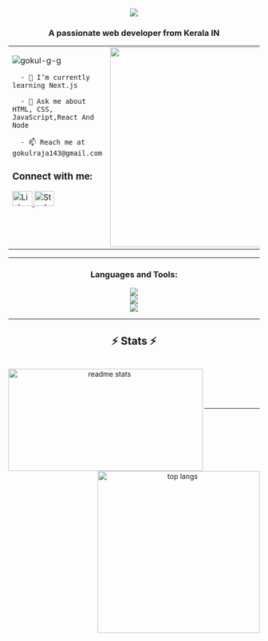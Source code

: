 
<!-- Animated Header with Typing Effect -->
<h1 align="center">
    <img src="https://readme-typing-svg.herokuapp.com/?font=Righteous&size=35&center=true&vCenter=true&width=500&height=70&duration=4000&lines=Hi+There!+👋;+I'm+Gokul+GG;" />
</h1>
<h3 align="center">A passionate web developer from Kerala IN</h3>
<table>
  <tr>
    <!-- Left Section -->
    <td width="50%" valign="top">
      <p>
        <img src="https://komarev.com/ghpvc/?username=gokul-g-g&label=Profile%20views&color=0e75b6&style=flat" alt="gokul-g-g" />
      </p>

      - 🌱 I’m currently learning Next.js  
      
      - 💬 Ask me about HTML, CSS, JavaScript,React And Node  
      
      - 📫 Reach me at gokulraja143@gmail.com 

<h3>Connect with me:</h3>
      <p>
        <a href="https://linkedin.com/in/gokul-g-g-4733b8313" target="_blank">
          <img src="https://skillicons.dev/icons?i=linkedin" alt="LinkedIn" height="30" width="40" />
        </a>
        <a href="https://stackoverflow.com/users/YOUR_USER_ID" target="_blank">
          <img src="https://skillicons.dev/icons?i=stackoverflow" alt="Stack Overflow" height="30" width="40" />
        </a>
      </p>
    </td>


 <td width="50%" align="right">
      <img src="https://github.com/Anmol-Baranwal/Cool-GIFs-For-GitHub/assets/74038190/72903324-cf57-4e90-80a6-ed3c9734e0ed" width="400">
    </td>
  </tr>
</table>


   <!-- Divider -->
<hr/>
<h3 align="center">Languages and Tools:</h3>
<div align="center">
    <!-- First Row of Icons (Frontend & Design Tools) -->
    <img src="https://skillicons.dev/icons?i=react,javascript,html,css,bootstrap,tailwind,vite" /><br>
    <!-- Second Row of Icons (Backend & Database Tools) -->
    <img src="https://skillicons.dev/icons?i=nodejs,express,nextjs,npm,mongodb,mysql,c,cpp,java,netlify" /><br>
    <!-- Others-->
    <img src="https://skillicons.dev/icons?i=codepen,vscode,eclipse,git,github,gitlab,postman,figma,kali,arduino,notion," /><br>
</div>
<hr/>
<!-- GitHub Stats Section -->
<h2 align="center">⚡ Stats ⚡</h2>
<br>
<div align=center>
<!-- General GitHub Stats Card -->
<img width=390 height=205 align="left" src="https://github-readme-stats.vercel.app/api?username=gokul-g-g&count_private=true&show_icons=true&theme=react&rank_icon=github&border_radius=10" alt="readme stats" />
<br/>
<!-- Top Languages Used Card -->
<img width=325  align="right" src="https://github-readme-stats.vercel.app/api/top-langs/?username=gokul-g-g&langs_count=8&layout=compact&theme=react&border_radius=10&size_weight=0.5&count_weight=0.5&exclude_repo=github-readme-stats" alt="top langs" />
</div>

<br/><br/>

<hr/>

<br/>
<!-- Contribution Graph -->


